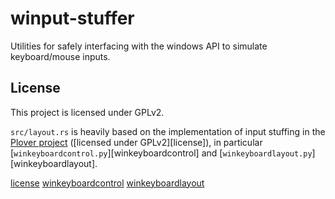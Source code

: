 # winput-stuffer

Utilities for safely interfacing with the windows API to simulate keyboard/mouse inputs.

## License

This project is licensed under GPLv2.

`src/layout.rs` is heavily based on the implementation of input stuffing in the [Plover project](https://github.com/openstenoproject/plover) ([licensed under GPLv2][license]), in particular [`winkeyboardcontrol.py`][winkeyboardcontrol] and [`winkeyboardlayout.py`][winkeyboardlayout].

[license](https://github.com/openstenoproject/plover/blob/2ada7c71cd25a114e1439817a44206ff0da8b70e/LICENSE.txt)
[winkeyboardcontrol](https://github.com/openstenoproject/plover/blob/2ada7c71cd25a114e1439817a44206ff0da8b70e/plover/oslayer/winkeyboardcontrol.py)
[winkeyboardlayout](https://github.com/openstenoproject/plover/blob/2ada7c71cd25a114e1439817a44206ff0da8b70e/plover/oslayer/winkeyboardlayout.py)